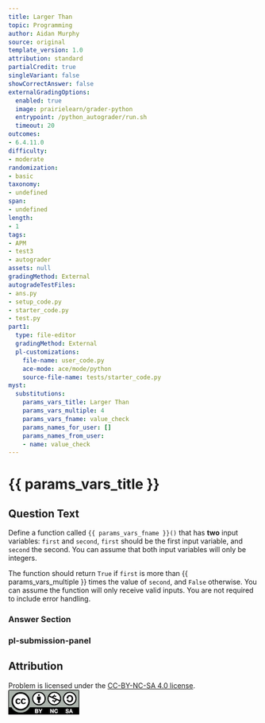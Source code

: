 ```yaml
---
title: Larger Than
topic: Programming
author: Aidan Murphy
source: original
template_version: 1.0
attribution: standard
partialCredit: true
singleVariant: false
showCorrectAnswer: false
externalGradingOptions:
  enabled: true
  image: prairielearn/grader-python
  entrypoint: /python_autograder/run.sh
  timeout: 20
outcomes:
- 6.4.11.0
difficulty:
- moderate
randomization:
- basic
taxonomy:
- undefined
span:
- undefined
length:
- 1
tags:
- APM
- test3
- autograder
assets: null
gradingMethod: External
autogradeTestFiles:
- ans.py
- setup_code.py
- starter_code.py
- test.py
part1:
  type: file-editor
  gradingMethod: External
  pl-customizations:
    file-name: user_code.py
    ace-mode: ace/mode/python
    source-file-name: tests/starter_code.py
myst:
  substitutions:
    params_vars_title: Larger Than
    params_vars_multiple: 4
    params_vars_fname: value_check
    params_names_for_user: []
    params_names_from_user:
    - name: value_check
---
```

# {{ params_vars_title }}

## Question Text

Define a function called `{{ params_vars_fname }}()` that has **two** input variables: `first` and `second`, `first` should be the first input variable, and `second` the second. You can assume that both input variables will only be integers.

The function should return `True` if `first` is more than {{ params_vars_multiple }} times the value of `second`, and `False` otherwise. You can assume the function will only receive valid inputs. You are not required to include error handling.

### Answer Section

### pl-submission-panel

<pl-external-grader-results></pl-external-grader-results>
<pl-file-preview></pl-file-preview>

## Attribution

Problem is licensed under the [CC-BY-NC-SA 4.0 license](https://creativecommons.org/licenses/by-nc-sa/4.0/).<br> ![The Creative Commons 4.0 license requiring attribution-BY, non-commercial-NC, and share-alike-SA license.](https://raw.githubusercontent.com/firasm/bits/master/by-nc-sa.png)